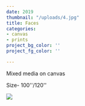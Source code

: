 ```yaml
---
date: 2019
thumbnail: "/uploads/4.jpg"
title: Faces
categories:
- canvas
- prints
project_bg_color: ''
project_fg_color: ''

---
```

Mixed media on canvas

Size- 100''/120''

![](/uploads/4.jpg)